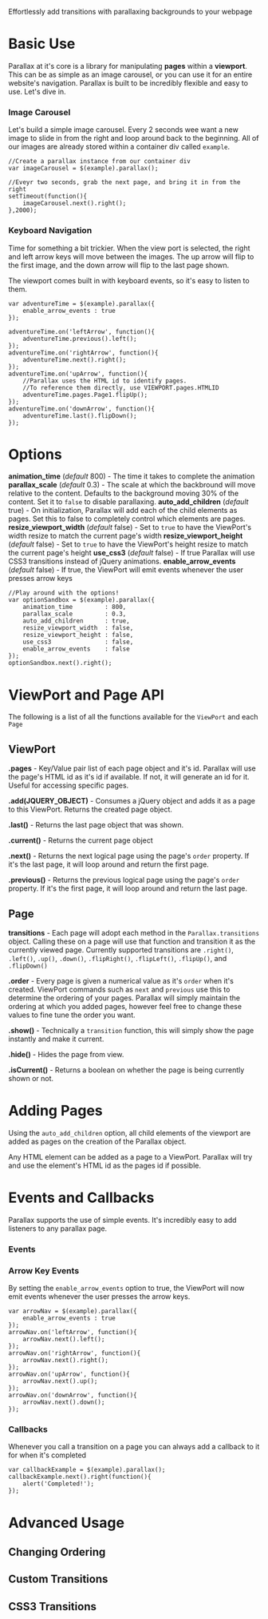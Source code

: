 
Effortlessly add transitions with parallaxing backgrounds to your webpage


# Basic Use

Parallax at it's core is a library for manipulating **pages** within a **viewport**. This can be as simple as an image carousel, or you can use it for an entire website's navigation. Parallax is built to be incredibly flexible and easy to use. Let's dive in.

### Image Carousel

Let's build a simple image carousel. Every 2 seconds wee want a new image to slide in from the right and loop around back to the beginning. All of our images are already stored within a container div called `example`.

	//Create a parallax instance from our container div
	var imageCarousel = $(example).parallax();

	//Eveyr two seconds, grab the next page, and bring it in from the right
	setTimeout(function(){
		imageCarousel.next().right();
	},2000);

### Keyboard Navigation

Time for something a bit trickier. When the view port is selected, the right and left arrow keys will move between the images. The up arrow will flip to the first image, and the down arrow will flip to the last page shown.

The viewport comes built in with keyboard events, so it's easy to listen to them.

	var adventureTime = $(example).parallax({
		enable_arrow_events : true
	});

	adventureTime.on('leftArrow', function(){
		adventureTime.previous().left();
	});
	adventureTime.on('rightArrow', function(){
		adventureTime.next().right();
	});
	adventureTime.on('upArrow', function(){
		//Parallax uses the HTML id to identify pages.
		//To reference them directly, use VIEWPORT.pages.HTMLID
		adventureTime.pages.Page1.flipUp();
	});
	adventureTime.on('downArrow', function(){
		adventureTime.last().flipDown();
	});

# Options

**animation_time** (*default* 800) - The time it takes to complete the animation
**parallax_scale**         (*default* 0.3) - The scale at which the backbround will move relative to the content. Defaults to the background moving 30% of the content. Set it to `false` to disable parallaxing.
**auto_add_children**      (*default* true) - On initialization, Parallax will add each of the child elements as pages. Set this to false to completely control which elements are pages.
**resize_viewport_width**  (*default* false) - Set to `true` to have the ViewPort's width resize to match the current page's width
**resize_viewport_height** (*default* false) - Set to `true` to have the ViewPort's height resize to match the current page's height
**use_css3**               (*default* false) - If true Parallax will use CSS3 transitions instead of jQuery animations.
**enable_arrow_events**     (*default* false) - If true, the ViewPort will emit events whenever the user presses arrow keys

	//Play around with the options!
	var optionSandbox = $(example).parallax({
		animation_time         : 800,
		parallax_scale         : 0.3,
		auto_add_children      : true,
		resize_viewport_width  : false,
		resize_viewport_height : false,
		use_css3               : false,
		enable_arrow_events    : false
	});
	optionSandbox.next().right();

# ViewPort and Page API

The following is a list of all the functions available for the `ViewPort` and each `Page`

## ViewPort

**.pages** - Key/Value pair list of each page object and it's id. Parallax will use the page's HTML id as it's id if available. If not, it will generate an id for it. Useful for accessing specific pages.

**.add(JQUERY_OBJECT)** - Consumes a jQuery object and adds it as a page to this ViewPort. Returns the created page object.

**.last()** - Returns the last page object that was shown.

**.current()** - Returns the current page object

**.next()** - Returns the next logical page using the page's `order` property. If it's the last page, it will loop around and return the first page.

**.previous()** - Returns the previous logical page using the page's `order` property. If it's the first page, it will loop around and return the last page.


## Page

**transitions** - Each page will adopt each method in the `Parallax.transitions` object. Calling these on a page will use that function and transition it as the currently viewed page. Currently supported transitions are `.right()`, `.left()`, `.up()`, `.down()`, `.flipRight()`, `.flipLeft()`, `.flipUp()`, and `.flipDown()`

**.order** - Every page is given a numerical value as it's `order` when it's created. ViewPort commands such as `next` and `previous` use this to determine the ordering of your pages. Parallax will simply maintain the ordering at which you added pages, however feel free to change these values to fine tune the order you want.

**.show()** - Technically a `transition` function, this will simply show the page instantly and make it current.

**.hide()** - Hides the page from view.

**.isCurrent()** - Returns a boolean on whether the page is being currently shown or not.



# Adding Pages

Using the `auto_add_children` option, all child elements of the viewport are added as pages on the creation of the Parallax object.

Any HTML element can be added as a page to a ViewPort. Parallax will try and use the element's HTML id as the pages id if possible.

# Events and Callbacks

Parallax supports the use of simple events. It's incredibly easy to add listeners to any parallax page.

### Events


### Arrow Key Events

By setting the `enable_arrow_events` option to true, the ViewPort will now emit events whenever the user presses the arrow keys.

	var arrowNav = $(example).parallax({
		enable_arrow_events : true
	});
	arrowNav.on('leftArrow', function(){
		arrowNav.next().left();
	});
	arrowNav.on('rightArrow', function(){
		arrowNav.next().right();
	});
	arrowNav.on('upArrow', function(){
		arrowNav.next().up();
	});
	arrowNav.on('downArrow', function(){
		arrowNav.next().down();
	});


### Callbacks

Whenever you call a transition on a page you can always add a callback to it for when it's completed

	var callbackExample = $(example).parallax();
	callbackExample.next().right(function(){
		alert('Completed!');
	});



# Advanced Usage

## Changing Ordering

## Custom Transitions

## CSS3 Transitions